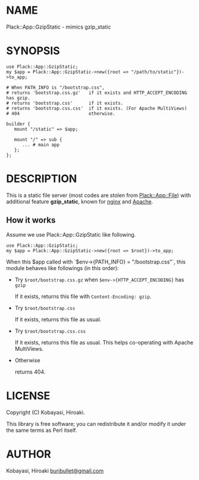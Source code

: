 # NAME

Plack::App::GzipStatic - mimics gzip\_static

# SYNOPSIS

    use Plack::App::GzipStatic;
    my $app = Plack::App::GzipStatic->new({root => "/path/to/static"})->to_app;

    # When PATH_INFO is "/bootstrap.css",
    # returns 'bootstrap.css.gz'   if it exists and HTTP_ACCEPT_ENCODING has gzip.
    # returns 'bootstrap.css'      if it exists.
    # returns 'bootstrap.css.css'  if it exists. (For Apache MultiViews)
    # 404                          otherwise.

    builder {
       mount "/static" => $app;

       mount "/" => sub {
          ... # main app
       };
    };

# DESCRIPTION

This is a static file server (most codes are stolen from [Plack::App::File](https://metacpan.org/pod/Plack::App::File))
with additional feature **gzip\_static**,
known for [nginx](https://nginx.org/en/docs/http/ngx_http_gzip_static_module.html) and [Apache](https://feeding.cloud.geek.nz/posts/serving-pre-compressed-files-using/).

## How it works

Assume we use Plack::App::GzipStatic like following.

    use Plack::App::GzipStatic;
    my $app = Plack::App::GzipStatic->new({root => $root})->to_app;

When this $app called with `$env->{PATH_INFO} = "/bootstrap.css"`,
this module behaves like followings (in this order):

- Try `$root/bootstrap.css.gz` when `$env->{HTTP_ACCEPT_ENCODING}` has `gzip`

    If it exists, returns this file with `Content-Encoding: gzip`.

- Try `$root/bootstrap.css`

    If it exists, returns this file as usual.

- Try `$root/bootstrap.css.css`

    If it exists, returns this file as usual. This helps co-operating with Apache MultiViews.

- Otherwise

    returns 404.

# LICENSE

Copyright (C) Kobayasi, Hiroaki.

This library is free software; you can redistribute it and/or modify
it under the same terms as Perl itself.

# AUTHOR

Kobayasi, Hiroaki <buribullet@gmail.com>

